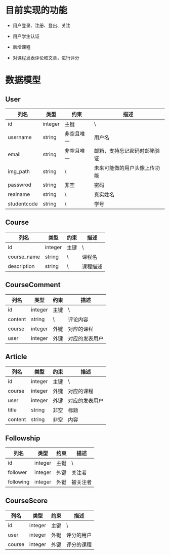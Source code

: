# 目前实现的功能

- 用户登录、注册、登出、关注

- 用户学生认证

- 新增课程

- 对课程发表评论和文章，进行评分

# 数据模型

## User

|列名|类型| 约束    | 描述            |
|-|-|-------|---------------|
|id|integer| 主键    | \             |
|username|string| 非空且唯一 | 用户名           |
|email|string| 非空且唯一 | 邮箱，支持忘记密码时邮箱验证 |
|img_path|string| \     |未来可能做的用户头像上传功能|
|passwrod|string| 非空    | 密码            |
|realname|string|\ | 真实姓名|
|studentcode|string|\ |学号|

## Course

|列名|类型| 约束 | 描述 |
|-|-|----|---|
|id|integer| 主键 | \ |
|course_name|string| \  |课程名|
|description|string| \  |课程描述 |

## CourseComment

|列名|类型| 约束 | 描述   |
|-|-|----|------|
|id|integer| 主键 | \    |
|content|string| \  | 评论内容 |
|course|integer|外键|对应的课程|
|user|integer|外键|对应的发表用户|

## Article
|列名|类型| 约束 | 描述   |
|-|-|----|------|
|id|integer| 主键 | \    |
|course|integer|外键|对应的课程|
|user|integer|外键|对应的发表用户|
|title|string|非空|标题|
|content|string|非空|内容|

## Followship
|列名|类型| 约束 | 描述   |
|-|-|----|------|
|id|integer|主键|\ |
|follower|integer|外键|关注者|
|following|integer|外键|被关注者|

## CourseScore
|列名|类型| 约束 | 描述   |
|-|-|----|------|
|id|integer|主键|\ |
|user|integer|外键|评分的用户|
|course|integer|外键|评分的课程|